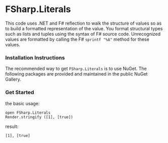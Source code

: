 # FSharp.Literals

This code uses .NET and F# reflection to walk the structure of values so as to build a formatted representation of the value. You format structural types such as lists and tuples using the syntax of F# source code. Unrecognized values are formatted by calling the F# `sprintf "%A"` method for these values.

### Installation Instructions

The recommended way to get `FSharp.Literals` is to use NuGet. The following packages are provided and maintained in the public NuGet Gallery.

### Get Started

the basic usage:

```F#
open FSharp.Literals
Render.stringify ([1], [true])
```

result: 

```F#
[1], [true]
```

